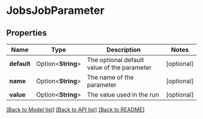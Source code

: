 # JobsJobParameter

## Properties

Name | Type | Description | Notes
------------ | ------------- | ------------- | -------------
**default** | Option<**String**> | The optional default value of the parameter | [optional]
**name** | Option<**String**> | The name of the parameter | [optional]
**value** | Option<**String**> | The value used in the run | [optional]

[[Back to Model list]](../README.md#documentation-for-models) [[Back to API list]](../README.md#documentation-for-api-endpoints) [[Back to README]](../README.md)


